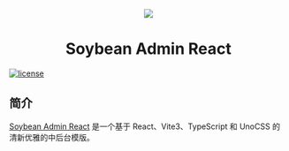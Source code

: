 <div align="center">
	<img src="https://i.loli.net/2021/11/24/x5lLfuSnEawBAgi.png"/>
	<h1>Soybean Admin React</h1>
</div>

[![license](https://img.shields.io/badge/license-MIT-green.svg)](./LICENSE)

## 简介

[Soybean Admin React](https://github.com/honghuangdc/soybean-admin-react) 是一个基于 React、Vite3、TypeScript 和 UnoCSS 的清新优雅的中后台模版。
